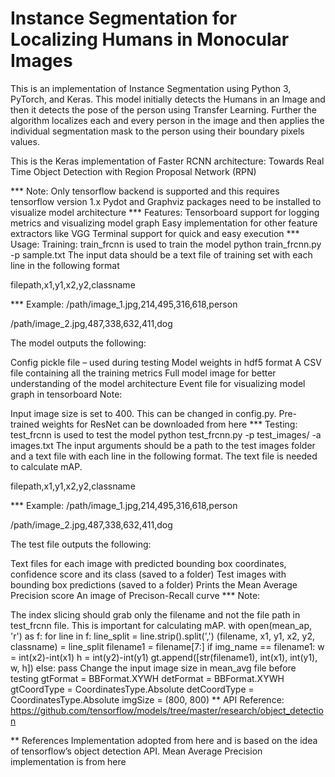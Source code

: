 # Instance Segmentation for Localizing Humans in Monocular Images

This is an implementation of Instance Segmentation using Python 3, PyTorch, and Keras. This model initially detects the Humans in an Image and then it detects the pose of the person using Transfer Learning. Further the algorithm localizes each and every person in the image and then applies the individual segmentation mask to the person using their boundary pixels values.

This is the Keras implementation of Faster RCNN architecture: Towards Real Time Object Detection with Region Proposal Network (RPN)

*** Note:
Only tensorflow backend is supported and this requires tensorflow version 1.x
Pydot and Graphviz packages need to be installed to visualize model architecture
*** Features:
Tensorboard support for logging metrics and visualizing model graph
Easy implementation for other feature extractors like VGG
Terminal support for quick and easy execution
*** Usage:
Training:
train_frcnn is used to train the model
        python train_frcnn.py -p sample.txt
The input data should be a text file of training set with each line in the following format

filepath,x1,y1,x2,y2,classname

*** Example:
/path/image_1.jpg,214,495,316,618,person

/path/image_2.jpg,487,338,632,411,dog

The model outputs the following:

Config pickle file – used during testing
Model weights in hdf5 format
A CSV file containing all the training metrics
Full model image for better understanding of the model architecture
Event file for visualizing model graph in tensorboard
Note:

Input image size is set to 400. This can be changed in config.py.
Pre-trained weights for ResNet can be downloaded from here
*** Testing:
test_frcnn is used to test the model
        python test_frcnn.py -p test_images/ -a images.txt
The input arguments should be a path to the test images folder and a text file with each line in the following format. The text file is needed to calculate mAP.

filepath,x1,y1,x2,y2,classname

*** Example:
/path/image_1.jpg,214,495,316,618,person

/path/image_2.jpg,487,338,632,411,dog

The test file outputs the following:

Text files for each image with predicted bounding box coordinates, confidence score and its class (saved to a folder)
Test images with bounding box predictions (saved to a folder)
Prints the Mean Average Precision score
An image of Precison-Recall curve
*** Note:

The index slicing should grab only the filename and not the file path in test_frcnn file. This is important for calculating mAP.
        with open(mean_ap, 'r') as f:
		for line in f:
			line_split = line.strip().split(',')
			(filename, x1, y1, x2, y2, classname) = line_split
			filename1 = filename[7:]
			if img_name == filename1:
				w = int(x2)-int(x1)
				h = int(y2)-int(y1)
				gt.append([str(filename1), int(x1), int(y1), w, h])
			else:
				pass
Change the input image size in mean_avg file before testing
        gtFormat = BBFormat.XYWH
        detFormat = BBFormat.XYWH
        gtCoordType = CoordinatesType.Absolute
        detCoordType = CoordinatesType.Absolute
        imgSize = (800, 800)
** API Reference:
https://github.com/tensorflow/models/tree/master/research/object_detection

** References
Implementation adopted from here and is based on the idea of tensorflow’s object detection API.
Mean Average Precision implementation is from here